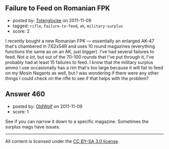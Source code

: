 ## Failure to Feed on Romanian FPK

- posted by: [Totenglocke](https://stackexchange.com/users/-1/198-totenglocke) on 2011-11-09
- tagged: `rifle`, `failure-to-feed`, `ak`, `military-surplus`
- score: 2

<p>I recently bought a new Romanian FPK — essentially an enlarged AK-47 that's chambered in 7.62x54R and uses 10 round magazines (everything functions the same as on an AK, just bigger). I've had several failures to feed. Not <em>a lot</em>, but out of the 70-100 rounds that I've put through it, I've probably had at least 15 failures to feed.  I know that the military surplus ammo I use occasionally has a rim that's too large because it will fail to feed on my Mosin Nagants as well, but I was wondering if there were any other things I could check on the rifle to see if that helps with the problem?</p>



## Answer 460

- posted by: [OldWolf](https://stackexchange.com/users/-1/111-oldwolf) on 2011-11-09
- score: 1

<p>See if you can narrow it down to a specific magazine. Sometimes the surplus mags have issues. </p>




---

All content is licensed under the [CC BY-SA 3.0 license](https://creativecommons.org/licenses/by-sa/3.0/).
